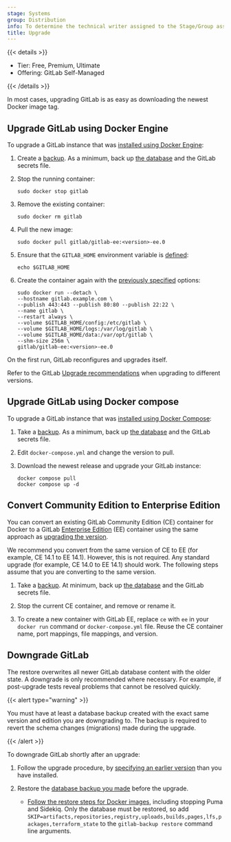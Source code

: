 ```yaml
---
stage: Systems
group: Distribution
info: To determine the technical writer assigned to the Stage/Group associated with this page, see https://handbook.gitlab.com/handbook/product/ux/technical-writing/#assignments
title: Upgrade
---
```


{{< details >}}

- Tier: Free, Premium, Ultimate
- Offering: GitLab Self-Managed

{{< /details >}}

In most cases, upgrading GitLab is as easy as downloading the newest Docker
image tag.

## Upgrade GitLab using Docker Engine

To upgrade a GitLab instance that was [installed using Docker Engine](installation.md#install-gitlab-by-using-docker-engine):

1. Create a [backup](backup.md). As a minimum, back up [the database](backup.md#create-a-database-backup) and
   the GitLab secrets file.

1. Stop the running container:

   ```shell
   sudo docker stop gitlab
   ```

1. Remove the existing container:

   ```shell
   sudo docker rm gitlab
   ```

1. Pull the new image:

   ```shell
   sudo docker pull gitlab/gitlab-ee:<version>-ee.0
   ```

1. Ensure that the `GITLAB_HOME` environment variable is [defined](installation.md#create-a-directory-for-the-volumes):

   ```shell
   echo $GITLAB_HOME
   ```

1. Create the container again with the
   [previously specified](installation.md#install-gitlab-by-using-docker-engine) options:

   ```shell
   sudo docker run --detach \
   --hostname gitlab.example.com \
   --publish 443:443 --publish 80:80 --publish 22:22 \
   --name gitlab \
   --restart always \
   --volume $GITLAB_HOME/config:/etc/gitlab \
   --volume $GITLAB_HOME/logs:/var/log/gitlab \
   --volume $GITLAB_HOME/data:/var/opt/gitlab \
   --shm-size 256m \
   gitlab/gitlab-ee:<version>-ee.0
   ```

On the first run, GitLab reconfigures and upgrades itself.

Refer to the GitLab [Upgrade recommendations](../../policy/maintenance.md#upgrade-recommendations)
when upgrading to different versions.

## Upgrade GitLab using Docker compose

To upgrade a GitLab instance that was [installed using Docker Compose](installation.md#install-gitlab-by-using-docker-compose):

1. Take a [backup](backup.md). As a minimum, back up [the database](backup.md#create-a-database-backup) and
   the GitLab secrets file.
1. Edit `docker-compose.yml` and change the version to pull.
1. Download the newest release and upgrade your GitLab instance:

   ```shell
   docker compose pull
   docker compose up -d
   ```

## Convert Community Edition to Enterprise Edition

You can convert an existing GitLab Community Edition (CE) container for Docker
to a GitLab [Enterprise Edition](https://about.gitlab.com/pricing/) (EE) container
using the same approach as [upgrading the version](upgrade.md).

We recommend you convert from the same version of CE to EE (for example, CE 14.1 to EE 14.1).
However, this is not required. Any standard upgrade (for example, CE 14.0 to EE 14.1) should work.
The following steps assume that you are converting to the same version.

1. Take a [backup](backup.md). At minimum, back up [the database](backup.md#create-a-database-backup) and
   the GitLab secrets file.

1. Stop the current CE container, and remove or rename it.

1. To create a new container with GitLab EE,
   replace `ce` with `ee` in your `docker run` command or `docker-compose.yml` file.
   Reuse the CE container name, port mappings, file mappings, and version.

## Downgrade GitLab

The restore overwrites all newer GitLab database content with the older state.
A downgrade is only recommended where necessary. For example, if post-upgrade tests reveal problems that cannot be resolved quickly.

{{< alert type="warning" >}}

You must have at least a database backup created with the exact same version and edition you are downgrading to.
The backup is required to revert the schema changes (migrations) made during the upgrade.

{{< /alert >}}

To downgrade GitLab shortly after an upgrade:

1. Follow the upgrade procedure, by [specifying an earlier version](installation.md#find-the-gitlab-version-and-edition-to-use)
   than you have installed.

1. Restore the [database backup you made](backup.md#create-a-database-backup) before the upgrade.

   - [Follow the restore steps for Docker images](../../administration/backup_restore/restore_gitlab.md#restore-for-docker-image-and-gitlab-helm-chart-installations), including
     stopping Puma and Sidekiq. Only the database must be restored, so add
     `SKIP=artifacts,repositories,registry,uploads,builds,pages,lfs,packages,terraform_state`
     to the `gitlab-backup restore` command line arguments.
